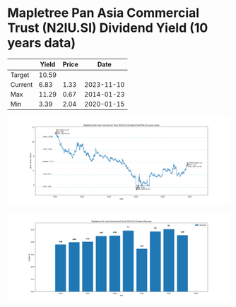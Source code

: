 # Mapletree Pan Asia Commercial Trust (N2IU.SI) Dividend Yield (10 years data)

|     | Yield   | Price | Date       |
|-----|---------|-------|------------|
| Target | 10.59 |  |  |
| Current | 6.83 | 1.33  | 2023-11-10 |
| Max | 11.29 | 0.67  | 2014-01-23 |
| Min | 3.39 | 2.04  | 2020-01-15 |

![Plot of Dividend Yield for Mapletree Pan Asia Commercial Trust (N2IU.SI)](N2IU_div_10.png)

![Plot of Annual Dividend Per Unit for Mapletree Pan Asia Commercial Trust (N2IU.SI)](N2IU_yearly_dpu.png)
